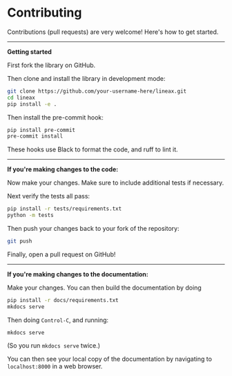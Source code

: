 # Contributing

Contributions (pull requests) are very welcome! Here's how to get started.

---

**Getting started**

First fork the library on GitHub.

Then clone and install the library in development mode:

```bash
git clone https://github.com/your-username-here/lineax.git
cd lineax
pip install -e .
```

Then install the pre-commit hook:

```bash
pip install pre-commit
pre-commit install
```

These hooks use Black to format the code, and ruff to lint it.

---

**If you're making changes to the code:**

Now make your changes. Make sure to include additional tests if necessary.

Next verify the tests all pass:

```bash
pip install -r tests/requirements.txt
python -m tests
```

Then push your changes back to your fork of the repository:

```bash
git push
```

Finally, open a pull request on GitHub!

---

**If you're making changes to the documentation:**

Make your changes. You can then build the documentation by doing

```bash
pip install -r docs/requirements.txt
mkdocs serve
```
Then doing `Control-C`, and running:
```
mkdocs serve
```
(So you run `mkdocs serve` twice.)

You can then see your local copy of the documentation by navigating to `localhost:8000` in a web browser.
